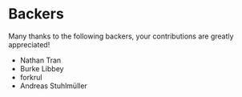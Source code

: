 # Backers

Many thanks to the following backers, your contributions are greatly appreciated!

- Nathan Tran
- Burke Libbey
- forkrul
- Andreas Stuhlmüller
